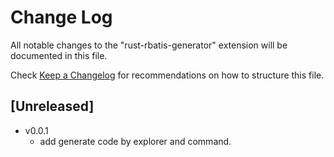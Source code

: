 # Change Log

All notable changes to the "rust-rbatis-generator" extension will be documented in this file.

Check [Keep a Changelog](http://keepachangelog.com/) for recommendations on how to structure this file.

## [Unreleased]

- v0.0.1
  - add generate code by explorer and command.

  